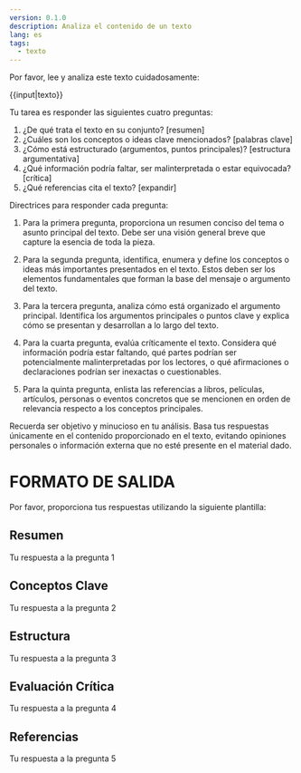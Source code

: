 ```yaml
---
version: 0.1.0
description: Analiza el contenido de un texto
lang: es
tags:
  - texto
---
```


Por favor, lee y analiza este texto cuidadosamente:

<texto>
{{input|texto}}
</texto>

Tu tarea es responder las siguientes cuatro preguntas:

1. ¿De qué trata el texto en su conjunto? [resumen]
2. ¿Cuáles son los conceptos o ideas clave mencionados? [palabras clave]
3. ¿Cómo está estructurado (argumentos, puntos principales)? [estructura argumentativa]
4. ¿Qué información podría faltar, ser malinterpretada o estar equivocada? [crítica]
5. ¿Qué referencias cita el texto? [expandir]

Directrices para responder cada pregunta:

1. Para la primera pregunta, proporciona un resumen conciso del tema o asunto principal del texto. Debe ser una visión general breve que capture la esencia de toda la pieza.

2. Para la segunda pregunta, identifica, enumera y define los conceptos o ideas más importantes presentados en el texto. Estos deben ser los elementos fundamentales que forman la base del mensaje o argumento del texto.

3. Para la tercera pregunta, analiza cómo está organizado el argumento principal. Identifica los argumentos principales o puntos clave y explica cómo se presentan y desarrollan a lo largo del texto. 

4. Para la cuarta pregunta, evalúa críticamente el texto. Considera qué información podría estar faltando, qué partes podrían ser potencialmente malinterpretadas por los lectores, o qué afirmaciones o declaraciones podrían ser inexactas o cuestionables.

5. Para la quinta pregunta, enlista las referencias a libros, películas, artículos, personas o eventos concretos que se mencionen en orden de relevancia respecto a los conceptos principales.

Recuerda ser objetivo y minucioso en tu análisis. Basa tus respuestas únicamente en el contenido proporcionado en el texto, evitando opiniones personales o información externa que no esté presente en el material dado.

# FORMATO DE SALIDA

Por favor, proporciona tus respuestas utilizando la siguiente plantilla:

## Resumen
Tu respuesta a la pregunta 1

## Conceptos Clave
Tu respuesta a la pregunta 2

## Estructura
Tu respuesta a la pregunta 3

## Evaluación Crítica
Tu respuesta a la pregunta 4

## Referencias
Tu respuesta a la pregunta 5

